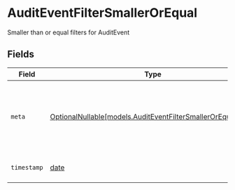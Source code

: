# AuditEventFilterSmallerOrEqual

Smaller than or equal filters for AuditEvent


## Fields

| Field                                                                                                          | Type                                                                                                           | Required                                                                                                       | Description                                                                                                    | Example                                                                                                        |
| -------------------------------------------------------------------------------------------------------------- | -------------------------------------------------------------------------------------------------------------- | -------------------------------------------------------------------------------------------------------------- | -------------------------------------------------------------------------------------------------------------- | -------------------------------------------------------------------------------------------------------------- |
| `meta`                                                                                                         | [OptionalNullable[models.AuditEventFilterSmallerOrEqualMeta]](../models/auditeventfiltersmallerorequalmeta.md) | :heavy_minus_sign:                                                                                             | Metadata information for the AuditEvent                                                                        | {<br/>"createdAt": "2024-01-15T10:30:00Z",<br/>"updatedAt": "2024-01-15T10:30:00Z"<br/>}                       |
| `timestamp`                                                                                                    | [date](https://docs.python.org/3/library/datetime.html#date-objects)                                           | :heavy_minus_sign:                                                                                             | The timestamp of the event                                                                                     | 2024-01-15T10:30:00Z                                                                                           |